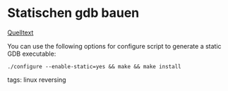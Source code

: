 # Statischen gdb bauen

[Quelltext](http://ftp.gnu.org/gnu/gdb/)

You can use the following options for configure script to generate a static GDB executable:

```
./configure --enable-static=yes && make && make install
```

tags: linux reversing